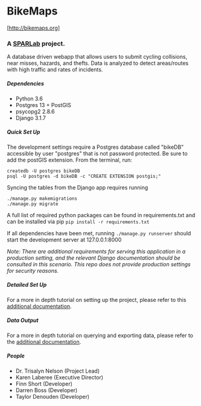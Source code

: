 BikeMaps
=========
[http://bikemaps.org]

### A [SPARLab](https://www.sparlab.org/) project.
A database driven webapp that allows users to submit cycling collisions, near misses, hazards, and thefts. Data is analyzed to detect areas/routes with high traffic and rates of incidents.

##### Dependencies
  + Python 3.6
  + Postgres 13 + PostGIS
  + psycopg2 2.8.6
  + Django 3.1.7

##### Quick Set Up
The development settings require a Postgres database called "bikeDB" accessible by user "postgres" that is not password protected. Be sure to add the postGIS extension. From the terminal, run:
```
createdb -U postgres bikeDB
psql -U postgres -d bikeDB -c "CREATE EXTENSION postgis;"
```

Syncing the tables from the Django app requires running
```
./manage.py makemigrations
./manage.py migrate
```

A full list of required python packages can be found in requirements.txt and can be installed via pip
    `pip install -r requirements.txt`

If all dependencies have been met, running `./manage.py runserver` should start the development server at 127.0.0.1:8000

_Note: There are additional requirements for serving this application in a production setting, and the relevant Django documentation should be consulted in this scenario. This repo does not provide production settings for security reasons._

##### Detailed Set Up
For a more in depth tutorial on setting up the project, please refer to this [additional documentation](docs/set-up-project-mac.md).

##### Data Output

For a more in depth tutorial on querying and exporting data, please refer to the [additional documentation](docs/query-and-export-data.md).


##### People
  + Dr. Trisalyn Nelson (Project Lead)
  + Karen Laberee (Executive Director)
  + Finn Short (Developer)
  + Darren Boss (Developer)
  + Taylor Denouden (Developer)

